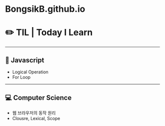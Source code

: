 # BongsikB.github.io
# ✏️ TIL | Today I Learn

<hr>

## 🌱 Javascript
* Logical Operation
* For Loop
<hr>

## 💻 Computer Science
* 웹 브라우저의 동작 원리
* Clousre, Lexical, Scope
